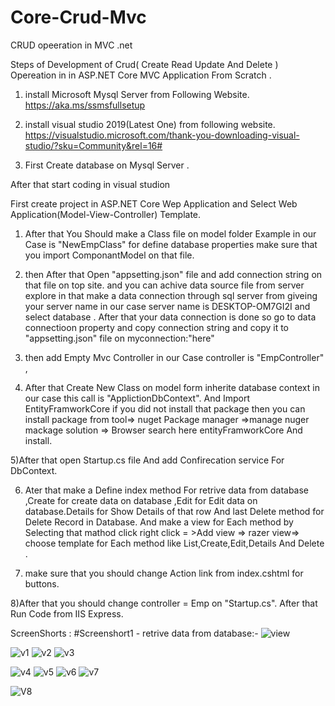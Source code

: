 # Core-Crud-Mvc
 CRUD opeeration in MVC .net 

Steps of Development of Crud( Create Read Update And Delete ) Opereation in in ASP.NET Core MVC Application From Scratch .

1) install Microsoft Mysql Server from Following Website.
 https://aka.ms/ssmsfullsetup
 
2) install visual studio 2019(Latest One) from following website.
 https://visualstudio.microsoft.com/thank-you-downloading-visual-studio/?sku=Community&rel=16#
 
 3) First Create database on Mysql Server .


After that start coding in visual studion

First create project in ASP.NET Core Wep Application
and Select Web Application(Model-View-Controller) Template.

1) After that You Should make a Class file on model folder Example in our Case is "NewEmpClass" for define database properties
make sure that you import ComponantModel on that file.

2) then After that Open "appsetting.json" file and add connection string on that file on top site. and you can  achive data source file from 
server explore in that make a data connection through sql server from giveing your server name in our case server name is DESKTOP-OM7GI2I 
and select database . After that your data connection is done so go to data connectioon property and copy connection string and copy it to
"appsetting.json" file on myconnection:"here"

3) then add Empty Mvc Controller in our Case controller is "EmpController" ,

4) After that Create New Class on model form inherite database context in our case this call is "ApplictionDbContext". And Import EntityFramworkCore
if you did not install that package then you can install package from tool=> nuget Package manager =>manage nuger mackage solution => Browser search here 
entityFramworkCore And install.

5)After that open Startup.cs file And add Confirecation service For DbContext.

6) Ater that make a Define index method For retrive data from database ,Create for create data on database ,Edit for Edit data on database.Details for Show Details 
of that row And last Delete method for Delete Record in Database. And make a view for Each method by Selecting that mathod click right click = >Add view => razer view=>  choose template for Each method like List,Create,Edit,Details And Delete .

7) make sure that you should change Action link from index.cshtml for buttons.

8)After that you should change controller = Emp on "Startup.cs".
After that Run Code  from  IIS Express.

ScreenShorts :
#Screenshort1 - retrive data from database:-
![view](https://user-images.githubusercontent.com/32159491/103169863-87130700-4865-11eb-9836-3273c98586dd.png)<br>

![v1](https://user-images.githubusercontent.com/32159491/103170026-fd643900-4866-11eb-9bae-07ec983f84e4.png)
![v2](https://user-images.githubusercontent.com/32159491/103170025-fccba280-4866-11eb-880b-be4dfcdbb7ed.png)
![v3](https://user-images.githubusercontent.com/32159491/103170024-fc330c00-4866-11eb-877b-4eed8b616258.png)

![v4](https://user-images.githubusercontent.com/32159491/103170023-fb01df00-4866-11eb-9468-dd1fc07e984e.png)
![v5](https://user-images.githubusercontent.com/32159491/103170030-ff2dfc80-4866-11eb-97aa-e4e7be8e1406.png)
![v6](https://user-images.githubusercontent.com/32159491/103170029-fe956600-4866-11eb-879c-40dfb94caa2d.png)
![v7](https://user-images.githubusercontent.com/32159491/103170028-fdfccf80-4866-11eb-8830-12fbb842619b.png)

![V8](https://user-images.githubusercontent.com/32159491/103170027-fd643900-4866-11eb-94f6-a45cc88c5930.png)








 
 
